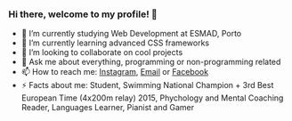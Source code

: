 ### Hi there, welcome to my profile! 👋

- 🔭 I’m currently studying Web Development at ESMAD, Porto
- 🌱 I’m currently learning advanced CSS frameworks
- 👯 I’m looking to collaborate on cool projects
- 💬 Ask me about everything, programming or non-programming related
- 📫 How to reach me: [Instagram](https://www.instagram.com/nunopereirasousa/), [Email](mailto:nunopsousa@live.com.pt) or [Facebook](https://www.facebook.com/nuno.sousa.9655806/)
- ⚡ Facts about me: Student, Swimming National Champion + 3rd Best European Time (4x200m relay) 2015, Phychology and Mental Coaching Reader, Languages Learner, Pianist and Gamer
